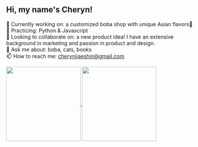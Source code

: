 ## Hi, my name's Cheryn!

🔭 Currently working on: a customized boba shop with unique Asian flavors🧋 </br>
🌱 Practicing: Python & Javascript </br>
👯 Looking to collaborate on: a new product idea! I have an extensive background in marketing and passion in product and design. </br> 
💬 Ask me about: boba, cats, books </br>
📫 How to reach me: cherynjjaeshin@gmail.com </br>

<a href="https://github.com/shincheryn/github-readme-stats">
  <img height=200 align="center" src="https://github-readme-stats.vercel.app/api?username=shincheryn&show_icons=true&theme=transparent" />
</a>
<a href="https://github.com/shincheryn/convoychat">
  <img height=200 align="center" src="https://github-readme-stats.vercel.app/api/top-langs?username=shincheryn&layout=compact&langs_count=8&card_width=320&theme=transparent" />
</a> 

####

<!--
**shincheryn/shincheryn** is a ✨ _special_ ✨ repository because its `README.md` (this file) appears on your GitHub profile.

Here are some ideas to get you started:
- ⚡ Fun fact: ...
-->
